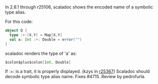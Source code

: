In 2.8.1 through r25106, scaladoc shows the encoded name of a symbolic type alias.

For this code:
```scala
object Q {
  type :+:[X,Y] = Map[X,Y]
  val a: Int :+: Double = error("")
}
```

scaladoc renders the type of 'a' as:
```scala
$colon$plus$colon[Int, Double]
```

If :+: is a trait, it is properly displayed.
(kzys in [r25367](https://codereview.scala-lang.org/fisheye/changelog/scala-svn?cs=25367)) Scaladoc should decode symbolic type alias name. Fixes #4715. Review by pedrofurla.

